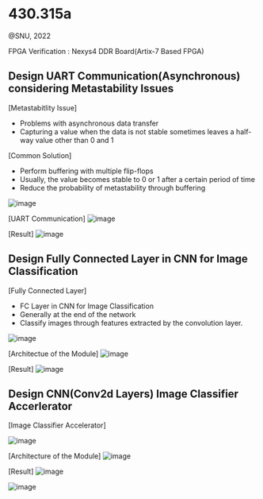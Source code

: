 # 430.315a

@SNU, 2022 

FPGA Verification : Nexys4 DDR Board(Artix-7 Based FPGA)
## Design UART Communication(Asynchronous) considering Metastability Issues
[Metastabitlity Issue]
- Problems with asynchronous data transfer
- Capturing a value when the data is not stable sometimes leaves a half-way value other than 0 and 1

[Common Solution]
- Perform buffering with multiple flip-flops
- Usually, the value becomes stable to 0 or 1 after a certain period of time
- Reduce the probability of metastability through buffering

![image](https://github.com/moonjayden/430.315a/assets/139466574/415b9ee9-3c0c-403d-a986-d2258d3820b2)

[UART Communication]
![image](https://github.com/moonjayden/430.315a/assets/139466574/e5f1e02b-8539-4bbf-b7c7-7839414393bb)

[Result]
![image](https://github.com/moonjayden/430.315a/assets/139466574/58030134-6b55-49d2-b9f3-da773fc23c91)


## Design Fully Connected Layer in CNN for Image Classification
[Fully Connected Layer]
- FC Layer in CNN for Image Classification
- Generally at the end of the network
- Classify images through features extracted by the convolution layer.

![image](https://github.com/moonjayden/430.315a/assets/139466574/0bdd324e-a74a-49ed-901a-fb356605bb5f)


[Architectue of the Module]
![image](https://github.com/moonjayden/430.315a/assets/139466574/5f05efdc-f0e2-4247-8821-e02d6d4ff65c)


[Result]
![image](https://github.com/moonjayden/430.315a/assets/139466574/a74e1255-0d21-4120-813d-2c320bd8546a)



## Design CNN(Conv2d Layers) Image Classifier Accerlerator

[Image Classifier Accelerator]

![image](https://github.com/moonjayden/430.315a/assets/139466574/0e1f8cc1-ca3a-4537-ba64-1ebcfe90bd50)

[Architecture of the Module]
![image](https://github.com/moonjayden/430.315a/assets/139466574/75763fdd-15ef-4804-92e3-b8b389b55040)

[Result]
![image](https://github.com/moonjayden/430.315a/assets/139466574/31151ae4-e637-4d11-a3d0-05691d756451)

![image](https://github.com/moonjayden/430.315a/assets/139466574/7804056e-9291-47ea-91d9-910d191a8a1b)

